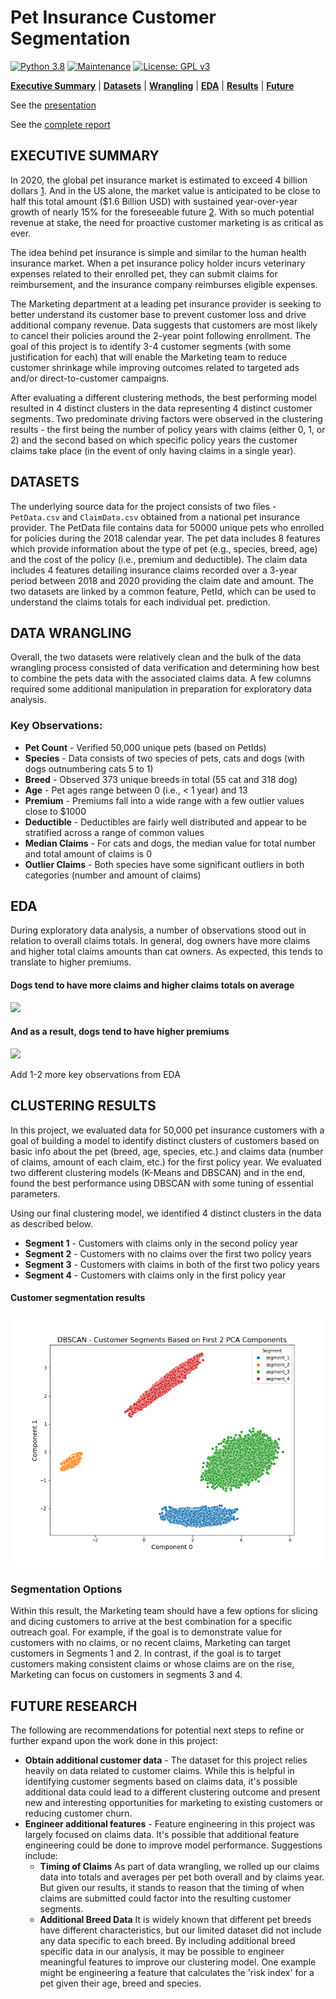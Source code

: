 # Pet Insurance Customer Segmentation

[![Python 3.8](https://img.shields.io/badge/python-3.8-blue.svg)](https://www.python.org/downloads/release/python-380/)
[![Maintenance](https://img.shields.io/badge/Maintained%3F-no-red.svg)](https://github.com/stevenrhart/predicting-claims/graphs/commit-activity)
[![License: GPL v3](https://img.shields.io/badge/License-GPLv3-blue.svg)](https://www.gnu.org/licenses/gpl-3.0)

**[Executive Summary](#exec-summary)** | **[Datasets](#data)** | **[Wrangling](#wrangling)** | **[EDA](#eda)** | **[Results](#results)** | **[Future](#future)**

See the [presentation](#link)

See the [complete report](#link)


## EXECUTIVE SUMMARY <a id='overview'></a>

In 2020, the global pet insurance market is estimated to exceed 4 billion dollars [1](https://www.grandviewresearch.com/industry-analysis/pet-insurance-market). And in the US alone, the market value is anticipated to be close to half this total amount ($1.6 Billion USD) with sustained year-over-year growth of nearly 15% for the foreseeable future [2](https://www.ibisworld.com/industry-statistics/market-size/pet-insurance-united-states/). With so much potential revenue at stake, the need for proactive customer marketing is as critical as ever.

The idea behind pet insurance is simple and similar to the human health insurance market. When a pet insurance policy holder incurs veterinary expenses related to their enrolled pet, they can submit claims for reimbursement, and the insurance company reimburses eligible expenses.

The Marketing department at a leading pet insurance provider is seeking to better understand its customer base to prevent customer loss and drive additional company revenue. Data suggests that customers are most likely to cancel their policies around the 2-year point following enrollment. The goal of this project is to identify 3-4 customer segments (with some justification for each) that will enable the Marketing team to reduce customer shrinkage while improving outcomes related to targeted ads and/or direct-to-customer campaigns.

After evaluating a different clustering methods, the best performing model resulted in 4 distinct clusters in the data representing 4 distinct customer segments. Two predominate driving factors were observed in the clustering results - the first being the number of policy years with claims (either 0, 1, or 2) and the second based on which specific policy years the customer claims take place (in the event of only having claims in a single year).    


## DATASETS <a id ='data'></a>

The underlying source data for the project consists of two files - `PetData.csv` and `ClaimData.csv` obtained from a national pet insurance provider. The PetData file contains data for 50000 unique pets who enrolled for policies during the 2018 calendar year. The pet data includes 8 features which provide information about the type of pet (e.g., species, breed, age) and the cost of the policy (i.e., premium and deductible). The claim data includes 4 features detailing insurance claims recorded over a 3-year period between 2018 and 2020 providing the claim date and amount. The two datasets are linked by a common feature, PetId, which can be used to understand the claims totals for each individual pet. prediction.


## DATA WRANGLING <a id ='wrangling'></a>

Overall, the two datasets were relatively clean and the bulk of the data wrangling process consisted of data verification and determining how best to combine the pets data with the associated claims data. A few columns required some additional manipulation in preparation for exploratory data analysis. 
    
### Key Observations:
* **Pet Count** - Verified 50,000 unique pets (based on PetIds)
* **Species** - Data consists of two species of pets, cats and dogs (with dogs outnumbering cats 5 to 1)
* **Breed** - Observed 373 unique breeds in total (55 cat and 318 dog) 
* **Age** - Pet ages range between 0 (i.e., < 1 year) and 13 
* **Premium** - Premiums fall into a wide range with a few outlier values close to $1000 
* **Deductible** - Deductibles are fairly well distributed and appear to be stratified across a range of common values 
* **Median Claims** - For cats and dogs, the median value for total number and total amount of claims is 0 
* **Outlier Claims** - Both species have some significant outliers in both categories (number and amount of claims)


## EDA <a id ='eda'></a>

During exploratory data analysis, a number of observations stood out in relation to overall claims totals. In general, dog owners have more claims and higher total claims amounts than cat owners. As expected, this tends to translate to higher premiums. 

#### Dogs tend to have more claims and higher claims totals on average

<img src="https://github.com/stevenrhart/pet-insurance-customer-segmentation/blob/main/figures/Total-Claims-by-Species-cropped.png" />

#### And as a result, dogs tend to have higher premiums

<img src="https://github.com/stevenrhart/pet-insurance-customer-segmentation/blob/main/figures/Premium-by-Species-cropped.png" />

Add 1-2 more key observations from EDA


## CLUSTERING RESULTS <a id='results'></a>

In this project, we evaluated data for 50,000 pet insurance customers with a goal of building a model to identify distinct clusters of customers based on basic info about the pet (breed, age, species, etc.) and claims data (number of claims, amount of each claim, etc.) for the first policy year. We evaluated two different clustering models (K-Means and DBSCAN) and in the end, found the best performance using DBSCAN with some tuning of essential parameters. 

Using our final clustering model, we identified 4 distinct clusters in the data as described below.
* **Segment 1** - Customers with claims only in the second policy year
* **Segment 2** - Customers with no claims over the first two policy years
* **Segment 3** - Customers with claims in both of the first two policy years 
* **Segment 4** - Customers with claims only in the first policy year

#### Customer segmentation results

<img src="https://github.com/stevenrhart/pet-insurance-customer-segmentation/blob/main/figures/DBSCAN-Customer-Segments.png" />

### Segmentation Options
    
Within this result, the Marketing team should have a few options for slicing and dicing customers to arrive at the best combination for a specific outreach goal. For example, if the goal is to demonstrate value for customers with no claims, or no recent claims, Marketing can target customers in Segments 1 and 2. In contrast, if the goal is to target customers making consistent claims or whose claims are on the rise, Marketing can focus on customers in segments 3 and 4.


## FUTURE RESEARCH <a id = 'future'></a>

The following are recommendations for potential next steps to refine or further expand upon the work done in this project:

* **Obtain additional customer data** - The dataset for this project relies heavily on data related to customer claims. While this is helpful in identifying customer segments based on claims data, it's possible additional data could lead to a different clustering outcome and present new and interesting opportunities for marketing to existing customers or reducing customer churn.
* **Engineer additional features** - Feature engineering in this project was largely focused on claims data. It's possible that additional feature engineering could be done to improve model performance. Suggestions include:
    * **Timing of Claims** As part of data wrangling, we rolled up our claims data into totals and averages per pet both overall and by claims year. But given our results, it stands to reason that the timing of when claims are submitted could factor into the resulting customer segments. 
    * **Additional Breed Data** It is widely known that different pet breeds have different characteristics, but our limited dataset did not include any data specific to each breed. By including additional breed specific data in our analysis, it may be possible to engineer meaningful features to improve our clustering model. One example might be engineering a feature that calculates the 'risk index' for a pet given their age, breed and species. 